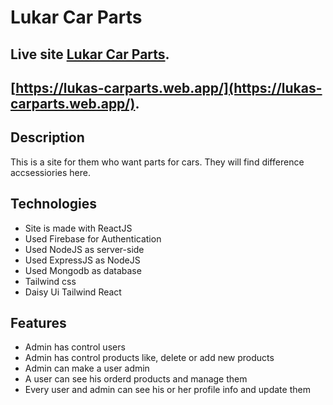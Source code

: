 # Lukar Car Parts

## Live site [Lukar Car Parts](https://lukas-carparts.web.app/).
## [https://lukas-carparts.web.app/](https://lukas-carparts.web.app/).

## Description

This is a site for them who want parts for cars. They will find difference accsessiories here.

## Technologies

- Site is made with ReactJS
- Used Firebase for Authentication
- Used NodeJS as server-side
- Used ExpressJS as NodeJS
- Used Mongodb as database
- Tailwind css 
- Daisy Ui Tailwind React 

## Features

- Admin has control users
- Admin has control products like, delete or add new products
- Admin can make a user admin
- A user can see his orderd products and manage them
- Every user and admin can see his or her profile info and update them
